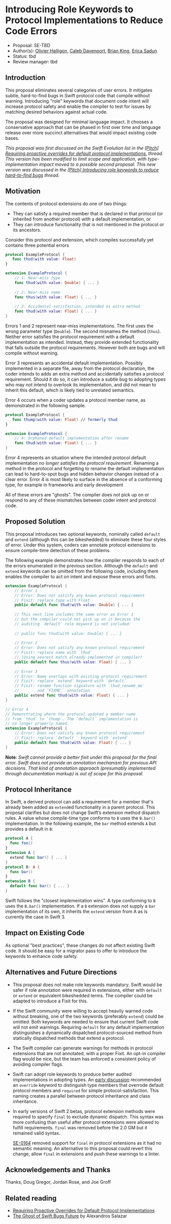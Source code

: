 # Introducing Role Keywords to Protocol Implementations to Reduce Code Errors

* Proposal: SE-TBD
* Author(s):  [Olivier Halligon](http://github.com/AliSoftware), [Caleb Davenport](github.com/calebd), [Brian King](https://github.com/KingOfBrian), [Erica Sadun](http://github.com/erica)
* Status: tbd
* Review manager: tbd

## Introduction

This proposal eliminates several categories of user errors. It mitigates subtle, hard-to-find bugs in Swift protocol code that compile without warning. Introducing "role" keywords that document code intent will increase protocol safety and enable the compiler to test for issues by matching desired behaviors against actual code.

The proposal was designed for minimal language impact. It chooses a conservative approach that can be phased in first over time and language release over more succinct alternatives that would impact existing code bases.

*This proposal was first discussed on the Swift Evolution list in the 
[\[Pitch\] Requiring proactive overrides for default protocol implementations.](http://thread.gmane.org/gmane.comp.lang.swift.evolution/15496) thread. This version has been modified to limit scope and application, with type-implementation impact moved to a possible second proposal. This new version was discussed in the [\[Pitch\] Introducing role keywords to reduce hard-to-find bugs](https://lists.swift.org/pipermail/swift-evolution/Week-of-Mon-20170612/037484.html) thread.*

## Motivation

The contents of protocol extensions do one of two things: 
* They can satisfy a required member that is declared in that protocol (or inherited from another protocol) with a default implementation, or 
* They can introduce functionality that is not mentioned in the protocol or its ancestors.

Consider this protocol and extension, which compiles successfully yet contains three potential errors

```swift
protocol ExampleProtocol {
   func thud(with value: Float)
}

extension ExampleProtocol {
    // 1: Near-miss type
    func thud(with value: Double) { ... }
    
    // 2: Near-miss name
    func thus(with value: Float) { ... }
    
    // 3: Accidental satisfaction, intended as extra method
    func thud(with value: Float) { ... }
}
```

Errors 1 and 2 represent near-miss implementations. The first uses the wrong parameter type (`Double`). The second misnames the method (`thus`). Neither error satisfies the protocol requirement with a default implementation as intended. Instead, they provide extended functionality that falls outside the protocol requirements. However both are bugs and will compile without warning.

Error 3 represents an accidental default implementation. Possibly implemented in a separate file, away from the protocol declaration, the coder intends to adds an extra method and accidentally satisfies a protocol requirement. Should it do so, it can introduce a subtle bug to adopting types who may not intend to overlook its implementation, and did not mean to inherit this default, which is likely tied to unrelated semantics.

Error 4 occurs when a coder updates a protocol member name, as demonstrated in the following sample.

```swift
protocol ExampleProtocol {
   func thump(with value: Float) // formerly thud
}

extension ExampleProtocol {
    // 4: Orphaned default implementation after rename
    func thud(with value: Float) { ... }
}
```

Error 4 represents an situation where the intended protocol default implementation *no longer satisfies the protocol requirement*. Renaming a method in the protocol and forgetting to rename the default implementation can lead to hard-to-spot bugs and hidden behavior changes instead of a clear error. Error 4 is most likely to surface in the absence of a conforming type, for example in frameworks and early development

All of these errors are "ghosts". The compiler does not pick up on or respond to any of these mismatches between coder intent and protocol code.

## Proposed Solution

This proposal introduces two optional keywords, nominally called `default` and `extend` (although this can be bikeshedded) to eliminate these four styles of error. Under this system, coders can annotate protocol extensions to ensure compile-time detection of these problems.

The following example demonstrates how the compiler responds to each of the errors enumerated in the previous section. Although the `default` and `extend` keywords can be omitted from the following code, including them enables the compiler to act on intent and expose these errors and fixits.

```swift
extension ExampleProtocol {
    // Error 1
    // Error: Does not satisfy any known protocol requirement
    // Fixit: replace type with Float
    public default func thud(with value: Double) { ... }
    
    // This next line includes the same error as Error 1 
    // but the compiler could not pick up on it because the 
    // auditing `default` role keyword is not included:
    
    // public func thud(with value: Double) { ... }
    
    // Error 2
    // Error: Does not satisfy any known protocol requirement
    // Fixit: replace name with `thud` 
    // (Using nearest match already implemented in compiler)
    public default func thus(with value: Float) { ... }
    
    // Error 3
    // Error: Name overlaps with existing protocol requirement
    // Fixit: replace `extend` keyword with `default`
    // Fixit: rename function signature with `thud_rename_me`
    //        and `FIXME:` annotation
    public extend func thud(with value: Float) { ... }
}

// Error 4
// Demonstrating where the protocol updated a member name
// from `thud` to `thump`. The `default` implementation is 
// no longer properly named.
extension ExampleProtocol { 
    // Error: Does not satisfy any known protocol requirement
    // Fixit: replace `default ` keyword with `extend`
    public default func thud(with value: Float) { ... }
}
```

**Note**: *Swift cannot provide a better fixit under this proposal for the final error. Swift does not provide an annotation mechanism for previous API decisions. That kind of annotation approach (presumably implemented through documentation markup) is out of scope for this proposal.*

## Protocol Inheritance

In Swift, a derived protocol can add a requirement for a member that's already been added as `extend`ed functionality in a parent protocol. This proposal clarifies but does not change Swift’s extension method dispatch rules. A value whose compile-time type conforms to `B` uses the `B.bar()` implementation. In the following example, the `bar` method extends `A` but provides a default in `B`:

```swift
protocol A {
  func foo()
}
extension A {
  extend func bar() { ... }
}
protocol B: A {
  func bar()
}
extension B {
  default func bar() { ... }
}
```

Swift follows the "closest implementation wins". A type conforming to `B` uses the `B.bar()` implementation. If a `B` extension does not supply a `bar` implementation of its own, it inherits the `extend` version from A as is currently the case in Swift 3.

## Impact on Existing Code

As optional "best practices", these changes do not affect existing Swift code. It should be easy for a migrator pass to offer to introduce the keywords to enhance code safety.

## Alternatives and Future Directions

* This proposal does not make role keywords mandatory. Swift would be safer if role annotation were required in extensions, either with `default` or `extend` or equivalent bikeshedded terms. The compiler could be adapted to introduce a Fixit for this.

* If the Swift community were willing to accept heavily warned code without breaking, one of the two keywords (preferably `extend`) could be omitted. Both keywords are needed to ensure that current Swift code will not emit warnings. Requiring `default` for any default implementation distinguishes a dynamically dispatched protocol-sourced method from statically dispatched methods that extend a protocol.

* The Swift compiler can generate warnings for methods in protocol extensions that are not annotated, with a proper Fixit. An opt-in compiler flag would be nice, but the team has enforced a consistent policy of avoiding compiler flags.

* Swift can adopt role keywords to produce better audited implementations in adopting types. An [early discussion](https://gist.github.com/erica/fc66e6f6335750d737e5512797e8284a) recommended an `override` keyword to distinguish type members that overrode default protocol members and `required` for simple protocol-satisfaction. This naming creates a parallel between protocol inheritance and class inheritance.

* In early versions of Swift 2 betas, protocol extension methods were required to specify `final` to exclude dynamic dispatch. This syntax was more confusing than useful after protocol extensions were allowed to fulfill requirements. `final` was removed before the 2.0 GM but it remained valid syntax. 

    [SE-0164](https://github.com/apple/swift-evolution/blob/master/proposals/0164-remove-final-support-in-protocol-extensions.md) removed support for `final` in protocol extensions as it had no semantic meaning. An alternative to this proposal could revert this change, allow `final` in extensions and push these warnings to a linter.

## Acknowledgements and Thanks

Thanks, Doug Gregor, Jordan Rose, and Joe Groff

## Related reading

* [Requiring Proactive Overrides for Default Protocol Implementations](https://gist.github.com/erica/fc66e6f6335750d737e5512797e8284a)
* [The Ghost of Swift Bugs Future](https://nomothetis.svbtle.com/the-ghost-of-swift-bugs-future) by Alexandros Salazar